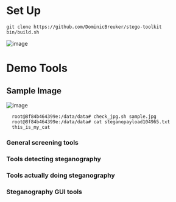 # Set Up 
    git clone https://github.com/DominicBreuker/stego-toolkit
    bin/build.sh
 ![image](https://user-images.githubusercontent.com/92283038/178005943-5c221cb8-e092-4044-a499-15d8a6676817.png)

# Demo Tools 

## Sample Image

![image](https://user-images.githubusercontent.com/92283038/178007056-b8883f89-fbf1-41f9-aee7-2b4e3c7f9bad.png)


      root@8f84b464399e:/data/data# check_jpg.sh sample.jpg
      root@8f84b464399e:/data/data# cat steganopayload104965.txt
      this_is_my_cat
 
 ### General screening tools
 
 ### Tools detecting steganography
 
 ### Tools actually doing steganography
 
 ### Steganography GUI tools
 

